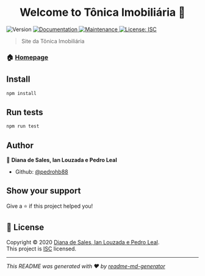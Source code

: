 <h1 align="center">Welcome to Tônica Imobiliária 👋</h1>
<p>
  <img alt="Version" src="https://img.shields.io/badge/version-1.0.0-blue.svg?cacheSeconds=2592000" />
  <a href="https://github.com/pedrohb88/tonica-imobiliaria#readme" target="_blank">
    <img alt="Documentation" src="https://img.shields.io/badge/documentation-yes-brightgreen.svg" />
  </a>
  <a href="https://github.com/pedrohb88/tonica-imobiliaria/graphs/commit-activity" target="_blank">
    <img alt="Maintenance" src="https://img.shields.io/badge/Maintained%3F-yes-green.svg" />
  </a>
  <a href="https://github.com/pedrohb88/tonica-imobiliaria/blob/master/LICENSE" target="_blank">
    <img alt="License: ISC" src="https://img.shields.io/github/license/pedrohb88/Tônica Imobiliária" />
  </a>
</p>

> Site da Tônica Imobiliária 

### 🏠 [Homepage](https://github.com/pedrohb88/tonica-imobiliaria#readme)

## Install

```sh
npm install
```

## Run tests

```sh
npm run test
```

## Author

👤 **Diana de Sales, Ian Louzada e Pedro Leal**

* Github: [@pedrohb88](https://github.com/pedrohb88)

## Show your support

Give a ⭐️ if this project helped you!

## 📝 License

Copyright © 2020 [Diana de Sales, Ian Louzada e Pedro Leal](https://github.com/pedrohb88).<br />
This project is [ISC](https://github.com/pedrohb88/tonica-imobiliaria/blob/master/LICENSE) licensed.

***
_This README was generated with ❤️ by [readme-md-generator](https://github.com/kefranabg/readme-md-generator)_